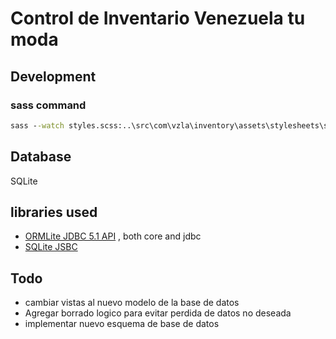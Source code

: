 # Control de Inventario Venezuela tu moda

## Development

### sass command

```cmd
sass --watch styles.scss:..\src\com\vzla\inventory\assets\stylesheets\styles.css
```

## Database

SQLite

## libraries used

- [ORMLite JDBC 5.1 API](http://ormlite.com/) , both core and jdbc
- [SQLite JSBC](https://bitbucket.org/xerial/sqlite-jdbc)

## Todo

- cambiar vistas al nuevo modelo de la base de datos
- Agregar borrado logico para evitar perdida de datos no deseada
- implementar nuevo esquema de base de datos
